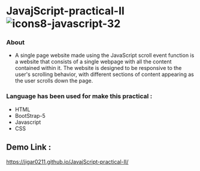 # JavajScript-practical-II ![icons8-javascript-32](https://user-images.githubusercontent.com/122254160/220863068-559fad8f-0d96-41d0-aeaf-869ff3cbdd62.png)

### About
- A single page website made using the JavaScript scroll event function is a website that consists of a single webpage with all the content contained within it. The website is designed to be responsive to the user's scrolling behavior, with different sections of content appearing as the user scrolls down the page.
### Language has been used for make this practical :
- HTML
- BootStrap-5
- Javascript 
- CSS
## Demo Link :
https://jigar0211.github.io/JavajScript-practical-II/

